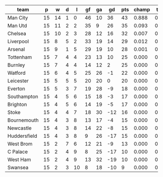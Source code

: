 |     team     | p  | w  | d | l  | gf | ga | gd  | pts | champ | top2  | top3  | top4  |  5-7  | bot4  | bot3  | bot2  |
|--------------|----|----|---|----|----|----|-----|-----|-------|-------|-------|-------|-------|-------|-------|-------|
| Man City     | 15 | 14 | 1 |  0 | 46 | 10 |  36 |  43 | 0.888 | 0.983 | 0.998 | 1.000 | 0.000 | 0.000 | 0.000 | 0.000|
| Man Utd      | 15 | 11 | 2 |  2 | 35 |  9 |  26 |  35 | 0.093 | 0.696 | 0.898 | 0.974 | 0.026 | 0.000 | 0.000 | 0.000|
| Chelsea      | 15 | 10 | 2 |  3 | 28 | 12 |  16 |  32 | 0.007 | 0.131 | 0.424 | 0.749 | 0.244 | 0.000 | 0.000 | 0.000|
| Liverpool    | 15 |  8 | 5 |  2 | 33 | 19 |  14 |  29 | 0.012 | 0.169 | 0.546 | 0.826 | 0.169 | 0.000 | 0.000 | 0.000|
| Arsenal      | 15 |  9 | 1 |  5 | 29 | 19 |  10 |  28 | 0.001 | 0.015 | 0.086 | 0.255 | 0.666 | 0.000 | 0.000 | 0.000|
| Tottenham    | 15 |  7 | 4 |  4 | 23 | 13 |  10 |  25 | 0.000 | 0.005 | 0.035 | 0.127 | 0.690 | 0.000 | 0.000 | 0.000|
| Burnley      | 15 |  7 | 4 |  4 | 14 | 12 |   2 |  25 | 0.000 | 0.001 | 0.010 | 0.052 | 0.579 | 0.001 | 0.000 | 0.000|
| Watford      | 15 |  6 | 4 |  5 | 25 | 26 |  -1 |  22 | 0.000 | 0.000 | 0.002 | 0.013 | 0.296 | 0.005 | 0.002 | 0.001|
| Leicester    | 15 |  5 | 5 |  5 | 20 | 20 |   0 |  20 | 0.000 | 0.000 | 0.001 | 0.005 | 0.210 | 0.011 | 0.006 | 0.003|
| Everton      | 15 |  5 | 3 |  7 | 19 | 28 |  -9 |  18 | 0.000 | 0.000 | 0.000 | 0.000 | 0.009 | 0.254 | 0.168 | 0.095|
| Southampton  | 15 |  4 | 5 |  6 | 15 | 18 |  -3 |  17 | 0.000 | 0.000 | 0.000 | 0.001 | 0.033 | 0.124 | 0.075 | 0.037|
| Brighton     | 15 |  4 | 5 |  6 | 14 | 19 |  -5 |  17 | 0.000 | 0.000 | 0.000 | 0.000 | 0.016 | 0.205 | 0.127 | 0.069|
| Stoke        | 15 |  4 | 4 |  7 | 18 | 30 | -12 |  16 | 0.000 | 0.000 | 0.000 | 0.000 | 0.008 | 0.290 | 0.200 | 0.121|
| Bournemouth  | 15 |  4 | 3 |  8 | 13 | 17 |  -4 |  15 | 0.000 | 0.000 | 0.000 | 0.000 | 0.035 | 0.103 | 0.063 | 0.029|
| Newcastle    | 15 |  4 | 3 |  8 | 14 | 22 |  -8 |  15 | 0.000 | 0.000 | 0.000 | 0.000 | 0.006 | 0.363 | 0.259 | 0.153|
| Huddersfield | 15 |  4 | 3 |  8 |  9 | 26 | -17 |  15 | 0.000 | 0.000 | 0.000 | 0.000 | 0.006 | 0.363 | 0.258 | 0.156|
| West Brom    | 15 |  2 | 7 |  6 | 12 | 21 |  -9 |  13 | 0.000 | 0.000 | 0.000 | 0.000 | 0.005 | 0.371 | 0.260 | 0.158|
| C Palace     | 15 |  2 | 4 |  9 |  8 | 25 | -17 |  10 | 0.000 | 0.000 | 0.000 | 0.000 | 0.001 | 0.693 | 0.587 | 0.448|
| West Ham     | 15 |  2 | 4 |  9 | 13 | 32 | -19 |  10 | 0.000 | 0.000 | 0.000 | 0.000 | 0.000 | 0.704 | 0.603 | 0.470|
| Swansea      | 15 |  2 | 3 | 10 |  8 | 18 | -10 |   9 | 0.000 | 0.000 | 0.000 | 0.000 | 0.003 | 0.512 | 0.393 | 0.260|
